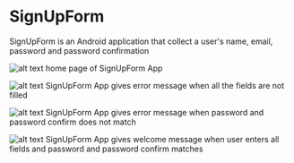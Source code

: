 # SignUpForm

SignUpForm is an Android application that collect a user's name, email, password and password confirmation

![alt text](https://github.com/tuc56947/SignUpForm/blob/master/SignUpForm%20App%20page.png)
home page of SignUpForm App

![alt text](https://github.com/tuc56947/SignUpForm/blob/master/SignUpForm%20Fill%20in%20all%20Fields%20error.png)
SignUpForm App gives error message when all the fields are not filled

![alt text](https://github.com/tuc56947/SignUpForm/blob/master/SignUpForm%20Password%20Incorrect.png)
SignUpForm App gives error message when password and password confirm does not match

![alt text](https://github.com/tuc56947/SignUpForm/blob/master/SignUpForm%20Welcome.png)
SignUpForm App gives welcome message when user enters all fields and password and password confirm matches
